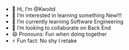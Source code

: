 - 👋 Hi, I’m @Kwoitd
- 👀 I’m interested in learning something New!!!
- 🌱 I’m currently learning Software Engineering
- 💞️ I’m looking to collaborate on Back End
- 😄 Pronouns: Fun when doing together
- ⚡ Fun fact: No shy I retake

<!---
Kwoitd/Kwoitd is a ✨ special ✨ repository because its `README.md` (this file) appears on your GitHub profile.
You can click the Preview link to take a look at your changes.
--->
